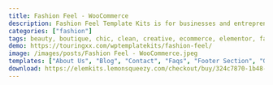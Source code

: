 ```yaml
---
title: Fashion Feel - WooCommerce
description: Fashion Feel Template Kits is for businesses and entrepreneurs looking for a beautiful feminine layout that supports WooCommerce online shop. Ideal for Boutiques, Fashion Shows, Spas, Beauty Salons, Yoga Classes, Organic Food Store, or whatever you want! It features beautiful typography and a clean modern layout.
categories: ["fashion"]
tags: beauty, boutique, chic, clean, creative, ecommerce, elementor, fashion, model agency, modern, online shop, woocommerce
demo: https://touringxx.com/wptemplatekits/fashion-feel/
image: /images/posts/Fashion Feel - WooCommerce.jpeg
templates: ["About Us", "Blog", "Contact", "Faqs", "Footer Section", "Global", "Header Section", "History", "Home", "Lookbook", "Services", "Shop", "Team"]
download: https://elemkits.lemonsqueezy.com/checkout/buy/324c7870-1b48-4591-95d7-71e13b695015
---
```

